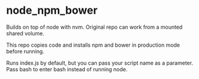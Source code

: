 # node_npm_bower
Builds on top of node with nvm. Original repo can work from a mounted shared volume.

This repo copies code and installs npm and bower in production mode before running.

Runs index.js by default, but you can pass your script name as a parameter. Pass bash to enter bash instead of running node.
